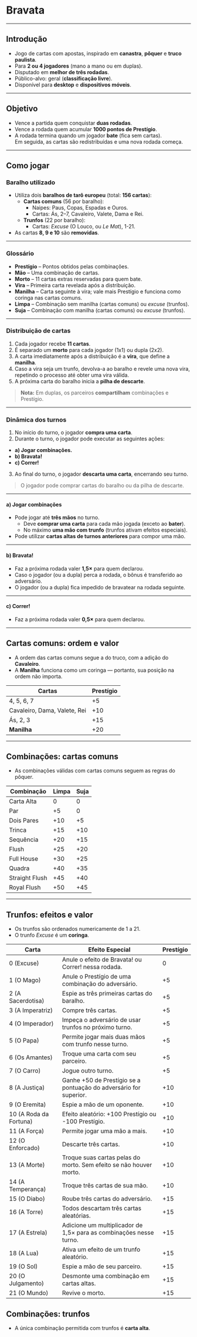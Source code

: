 # Bravata

---

## Introdução
- Jogo de cartas com apostas, inspirado em **canastra**, **pôquer** e **truco paulista**.  
- Para **2 ou 4 jogadores** (mano a mano ou em duplas).  
- Disputado em **melhor de três rodadas**.  
- Público-alvo: geral (**classificação livre**).  
- Disponível para **desktop** e **dispositivos móveis**.

---

## Objetivo
- Vence a partida quem conquistar **duas rodadas**.  
- Vence a rodada quem acumular **1000 pontos de Prestígio**.  
- A rodada termina quando um jogador **bate** (fica sem cartas).  
  Em seguida, as cartas são redistribuídas e uma nova rodada começa.

---

## Como jogar

### Baralho utilizado
- Utiliza dois **baralhos de tarô europeu** (total: **156 cartas**):  
  - **Cartas comuns** (56 por baralho):  
    - Naipes: Paus, Copas, Espadas e Ouros.  
    - Cartas: Ás, 2–7, Cavaleiro, Valete, Dama e Rei.  
  - **Trunfos** (22 por baralho):  
    - Cartas: *Excuse* (O Louco, ou *Le Mat*), 1-21.  
- As cartas **8, 9 e 10** são **removidas**.

---

### Glossário
- **Prestígio** – Pontos obtidos pelas combinações.  
- **Mão** – Uma combinação de cartas.  
- **Morto** – 11 cartas extras reservadas para quem bate.  
- **Vira** – Primeira carta revelada após a distribuição.  
- **Manilha** – Carta seguinte à vira; vale mais Prestígio e funciona como coringa nas cartas comuns.  
- **Limpa** – Combinação sem manilha (cartas comuns) ou *excuse* (trunfos).  
- **Suja** – Combinação com manilha (cartas comuns) ou *excuse* (trunfos).

---

### Distribuição de cartas
1. Cada jogador recebe **11 cartas**.  
2. É separado um **morto** para cada jogador (1x1) ou dupla (2x2).  
3. A carta imediatamente após a distribuição é a **vira**, que define a **manilha**.
4. Caso a vira seja um trunfo, devolva-a ao baralho e revele uma nova vira, repetindo o processo até obter uma vira válida.
5. A próxima carta do baralho inicia a **pilha de descarte**.

> **Nota:** Em duplas, os parceiros **compartilham** combinações e Prestígio.

---

### Dinâmica dos turnos
1. No início do turno, o jogador **compra uma carta**.
2. Durante o turno, o jogador pode executar as seguintes ações:
  - **a) Jogar combinações.**  
  - **b) Bravata!**  
  - **c) Correr!**  
3. Ao final do turno, o jogador **descarta uma carta**, encerrando seu turno.

> O jogador pode comprar cartas do baralho ou da pilha de descarte.

---

#### a) Jogar combinações
- Pode jogar até **três mãos** no turno. 
    - Deve **comprar uma carta** para cada mão jogada (exceto ao **bater**).
    - No máximo **uma mão com trunfo** (trunfos ativam efeitos especiais).
- Pode utilizar **cartas altas de turnos anteriores** para compor uma mão.

---

#### b) Bravata!
- Faz a próxima rodada valer **1,5×** para quem declarou.
- Caso o jogador (ou a dupla) perca a rodada, o bônus é transferido ao adversário.  
- O jogador (ou a dupla) fica impedido de bravatear na rodada seguinte.

---

#### c) Correr!
- Faz a próxima rodada valer **0,5×** para quem declarou.

---

## Cartas comuns: ordem e valor

- A ordem das cartas comuns segue a do truco, com a adição do **Cavaleiro**.  
- A **Manilha** funciona como um coringa — portanto, sua posição na ordem não importa.

| Cartas                       | Prestígio |
|------------------------------|-----------|
| 4, 5, 6, 7                   | +5        |
| Cavaleiro, Dama, Valete, Rei | +10       |
| Ás, 2, 3                     | +15       |
| **Manilha**                  | +20       |

---

## Combinações: cartas comuns

- As combinações válidas com cartas comuns seguem as regras do pôquer.

| Combinação      | Limpa | Suja |
|-----------------|-------|------|
| Carta Alta      | 0     | 0    |
| Par             | +5    | 0    |
| Dois Pares      | +10   | +5   |
| Trinca          | +15   | +10  |
| Sequência       | +20   | +15  |
| Flush           | +25   | +20  |
| Full House      | +30   | +25  |
| Quadra          | +40   | +35  |
| Straight Flush  | +45   | +40  |
| Royal Flush     | +50   | +45  |

---

## Trunfos: efeitos e valor

- Os trunfos são ordenados numericamente de 1 a 21.
- O trunfo *Excuse* é um **coringa**.

| Carta                  | Efeito Especial                                                    | Prestígio |
|------------------------|--------------------------------------------------------------------|-----------|
| 0 (Excuse)             | Anule o efeito de Bravata! ou Correr! nessa rodada.                | 0         |
| 1 (O Mago)             | Anule o Prestígio de uma combinação do adversário.                 | +5        |
| 2 (A Sacerdotisa)      | Espie as três primeiras cartas do baralho.                         | +5        |
| 3 (A Imperatriz)       | Compre três cartas.                                                | +5        |
| 4 (O Imperador)        | Impeça o adversário de usar trunfos no próximo turno.              | +5        |
| 5 (O Papa)             | Permite jogar mais duas mãos com trunfo nesse turno.               | +5        |
| 6 (Os Amantes)         | Troque uma carta com seu parceiro.                                 | +5        |
| 7 (O Carro)            | Jogue outro turno.                                                 | +5        |
| 8 (A Justiça)          | Ganhe +50 de Prestígio se a pontuação do adversário for superior.  | +10       |
| 9 (O Eremita)          | Espie a mão de um oponente.                                        | +10       |
| 10 (A Roda da Fortuna) | Efeito aleatório: +100 Prestígio ou -100 Prestígio.                | +10       |
| 11 (A Força)           | Permite jogar uma mão a mais.                                      | +10       |
| 12 (O Enforcado)       | Descarte três cartas.                                              | +10       |
| 13 (A Morte)           | Troque suas cartas pelas do morto. Sem efeito se não houver morto. | +10       |
| 14 (A Temperança)      | Troque três cartas de sua mão.                                     | +10       |
| 15 (O Diabo)           | Roube três cartas do adversário.                                   | +15       |
| 16 (A Torre)           | Todos descartam três cartas aleatórias.                            | +15       |
| 17 (A Estrela)         | Adicione um multiplicador de 1,5× para as combinações nesse turno. | +15       |
| 18 (A Lua)             | Ativa um efeito de um trunfo aleatório.                            | +15       |
| 19 (O Sol)             | Espie a mão de seu parceiro.                                       | +15       |
| 20 (O Julgamento)      | Desmonte uma combinação em cartas altas.                           | +15       |
| 21 (O Mundo)           | Revive o morto.                                                    | +15       |

## Combinações: trunfos

- A única combinação permitida com trunfos é **carta alta**.
